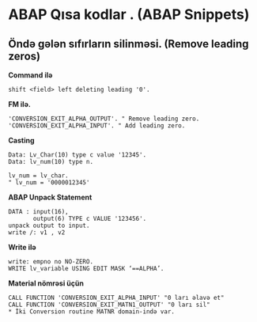 # ABAP Qısa kodlar . (ABAP Snippets)

## Öndə gələn sıfırların silinməsi. (Remove leading zeros)

**Command ilə**
```abap
shift <field> left deleting leading '0'. 
```
**FM ilə.** 
```abap    
'CONVERSION_EXIT_ALPHA_OUTPUT'. " Remove leading zero.
'CONVERSION_EXIT_ALPHA_INPUT'. " Add leading zero.
```
**Casting**
```abap
Data: Lv_Char(10) type c value '12345'.
Data: lv_num(10) type n.
 
lv_num = lv_char. 
" lv_num = '0000012345'
```

**ABAP Unpack Statement**
```abap
DATA : input(16),
       output(6) TYPE c VALUE '123456'.
unpack output to input.
write /: v1 , v2
```

**Write ilə**
```abap
write: empno no NO-ZERO.
WRITE lv_variable USING EDIT MASK ‘==ALPHA’.

```

**Material nömrəsi üçün**
```abap
CALL FUNCTION 'CONVERSION_EXIT_ALPHA_INPUT' "0 ları əlavə et"
CALL FUNCTION 'CONVERSION_EXIT_MATN1_OUTPUT' "0 ları sil"
* İki Conversion routine MATNR domain-ində var.
```






